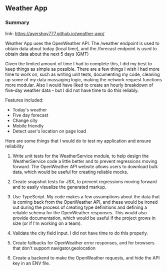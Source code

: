 ## Weather App

### Summary

link: https://ayershov777.github.io/weather-app/

Weather App uses the OpenWeather API. The /weather endpoint is used to obtain data about today (local time), and the /forecast endpoint is used to obtain data about the next 5 days (GMT)

Given the limited amount of time I had to complete this, I did my best to keep things as simple as possible. There are a few things I wish I had more time to work on, such as writing unit tests, documenting my code, cleaning up some of my data massaging logic, making the network request functions more modular. Also I would have liked to create an hourly breakdown of five-day weather data - but I did not have time to do this reliably.

Features included:
  - Today's weather
  - Five day forecast
  - Change city
  - Mobile friendly
  - Detect user's location on page load

Here are some things that I would do to test my application and ensure reliability

1. Write unit tests for the WeatherService module, to help design the WeatherService code a little better and to prevent regressions moving forward. The OpenWeather API website allows users to download bulk data, which would be useful for creating reliable mocks.

1. Create snapshot tests for JSX, to prevent regressions moving forward and to easily visualize the generated markup.

1. Use TypeScript. My code makes a few assumptions about the data that is coming back from the OpenWeather API, and these would be ironed out during the process of creating type definitions and defining a reliable schema for the OpenWeather responses. This would also provide documentation, which would be useful if the project grows in size (or if I'm working on a team).
1. Validate the city field input. I did not have time to do this properly.
1. Create fallbacks for OpenWeather error responses, and for browsers that don't support navigator.geolocation
1. Create a backend to make the OpenWeather requests, and hide the API key in an ENV file.
